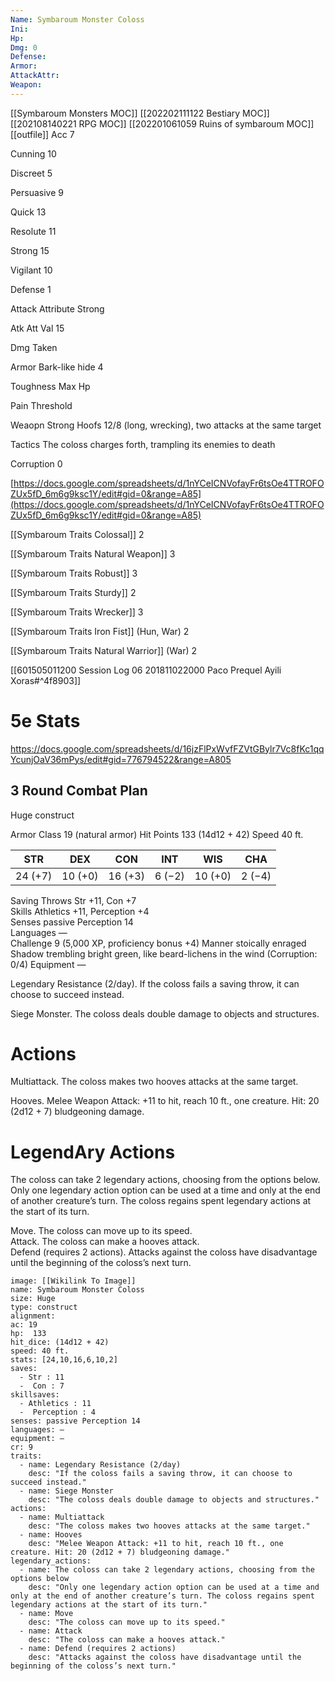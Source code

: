 ```yaml
---
Name: Symbaroum Monster Coloss
Ini: 
Hp: 
Dmg: 0
Defense: 
Armor: 
AttackAttr: 
Weapon: 
---
```

[[Symbaroum Monsters MOC]]
[[202202111122 Bestiary MOC]]
[[202108140221 RPG MOC]]
[[202201061059 Ruins of symbaroum MOC]]
[[outfile]]
Acc 7

Cunning 10

Discreet 5

Persuasive 9

Quick 13

Resolute 11

Strong 15

Vigilant 10

Defense 1

Attack Attribute Strong

Atk Att Val 15

Dmg Taken

Armor Bark-like hide 4

Toughness Max Hp

Pain Threshold

Weaopn Strong Hoofs 12/8 (long, wrecking), two attacks at the same target

Tactics The coloss charges forth, trampling its enemies to death

Corruption 0

[https://docs.google.com/spreadsheets/d/1nYCeICNVofayFr6tsOe4TTROFOZUx5fD_6m6g9ksc1Y/edit#gid=0&range=A85](https://docs.google.com/spreadsheets/d/1nYCeICNVofayFr6tsOe4TTROFOZUx5fD_6m6g9ksc1Y/edit#gid=0&range=A85)

[[Symbaroum Traits Colossal]] 2

[[Symbaroum Traits Natural Weapon]] 3

[[Symbaroum Traits Robust]] 3

[[Symbaroum Traits Sturdy]] 2

[[Symbaroum Traits Wrecker]] 3

[[Symbaroum Traits Iron Fist]] (Hun, War) 2

[[Symbaroum Traits Natural Warrior]] (War) 2


[[601505011200 Session Log 06 201811022000 Paco Prequel Ayili Xoras#^4f8903]]    
# 5e Stats 
https://docs.google.com/spreadsheets/d/16jzFlPxWvfFZVtGBylr7Vc8fKc1qqYcunjOaV36mPys/edit#gid=776794522&range=A805
## 3 Round Combat Plan

 

Huge construct
 

Armor Class 19 (natural armor) 
Hit Points 133 (14d12 + 42)
Speed 40 ft.

 

| STR     | DEX     | CON     | INT    | WIS     | CHA    |
| ------- | ------- | ------- | ------ | ------- | ------ |
| 24 (+7) | 10 (+0) | 16 (+3) | 6 (−2) | 10 (+0) | 2 (−4) |


 

Saving Throws Str +11, Con +7  
Skills Athletics +11, Perception +4  
Senses passive Perception 14  
Languages —  
Challenge 9 (5,000 XP, proficiency bonus +4)
Manner stoically enraged  
Shadow trembling bright green, like beard-lichens in the wind (Corruption: 0/4) 
Equipment —

 

Legendary Resistance (2/day). If the coloss fails a saving throw, it can choose to succeed instead.

Siege Monster. The coloss deals double damage to objects and structures.

# Actions

Multiattack. The coloss makes two hooves attacks at the same target.

Hooves. Melee Weapon Attack: +11 to hit, reach 10 ft., one creature. Hit: 20 (2d12 + 7) bludgeoning damage.

# LegendAry Actions

The coloss can take 2 legendary actions, choosing from the options below. Only one legendary action option can be used at a time and only at the end of another creature’s turn. The coloss regains spent legendary actions at the start of its turn.

Move. The coloss can move up to its speed.  
Attack. The coloss can make a hooves attack.  
Defend (requires 2 actions). Attacks against the coloss have disadvantage until the beginning of the coloss’s next turn.

```statblock
image: [[Wikilink To Image]]
name: Symbaroum Monster Coloss
size: Huge
type: construct
alignment:
ac: 19
hp:  133
hit_dice: (14d12 + 42)
speed: 40 ft.
stats: [24,10,16,6,10,2]
saves:
  - Str : 11
  -  Con : 7
skillsaves:
  - Athletics : 11
  -  Perception : 4
senses: passive Perception 14
languages: —
equipment: —
cr: 9
traits:
  - name: Legendary Resistance (2/day)
    desc: "If the coloss fails a saving throw, it can choose to succeed instead."
  - name: Siege Monster
    desc: "The coloss deals double damage to objects and structures."
actions:
  - name: Multiattack
    desc: "The coloss makes two hooves attacks at the same target."
  - name: Hooves
    desc: "Melee Weapon Attack: +11 to hit, reach 10 ft., one creature. Hit: 20 (2d12 + 7) bludgeoning damage."
legendary_actions:
  - name: The coloss can take 2 legendary actions, choosing from the options below
    desc: "Only one legendary action option can be used at a time and only at the end of another creature’s turn. The coloss regains spent legendary actions at the start of its turn."
  - name: Move
    desc: "The coloss can move up to its speed."
  - name: Attack
    desc: "The coloss can make a hooves attack."
  - name: Defend (requires 2 actions)
    desc: "Attacks against the coloss have disadvantage until the beginning of the coloss’s next turn."
```
